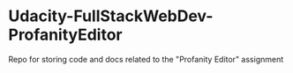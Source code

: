 # Udacity-FullStackWebDev-ProfanityEditor
Repo for storing code and docs related to the "Profanity Editor" assignment
